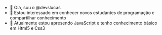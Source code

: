 - 👋 Olá, sou o @devslucas
- 👀 Estou interessado em conhecer novos estudantes de programação e compartilhar conhecimento
- 🌱 Atualmente estou apresendo JavaScript e tenho conhecimento básico em Html5 e Css3

<!---
devslucas/devslucas is a ✨ special ✨ repository because its `README.md` (this file) appears on your GitHub profile.
You can click the Preview link to take a look at your changes.
--->
